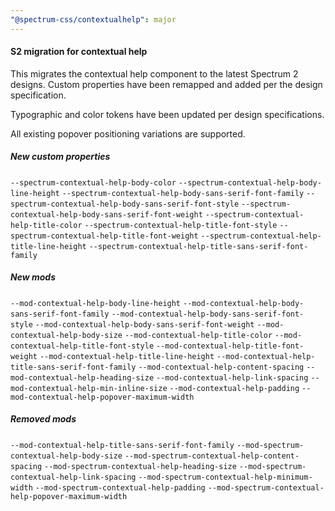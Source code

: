 ```yaml
---
"@spectrum-css/contextualhelp": major
---
```


#### S2 migration for contextual help

This migrates the contextual help component to the latest Spectrum 2 designs. Custom properties have been remapped and added per the design specification.

Typographic and color tokens have been updated per design specifications.

All existing popover positioning variations are supported.

##### New custom properties

`--spectrum-contextual-help-body-color`
`--spectrum-contextual-help-body-line-height`
`--spectrum-contextual-help-body-sans-serif-font-family`
`--spectrum-contextual-help-body-sans-serif-font-style`
`--spectrum-contextual-help-body-sans-serif-font-weight`
`--spectrum-contextual-help-title-color`
`--spectrum-contextual-help-title-font-style`
`--spectrum-contextual-help-title-font-weight`
`--spectrum-contextual-help-title-line-height`
`--spectrum-contextual-help-title-sans-serif-font-family`

##### New mods

`--mod-contextual-help-body-line-height`
`--mod-contextual-help-body-sans-serif-font-family`
`--mod-contextual-help-body-sans-serif-font-style`
`--mod-contextual-help-body-sans-serif-font-weight`
`--mod-contextual-help-body-size`
`--mod-contextual-help-title-color`
`--mod-contextual-help-title-font-style`
`--mod-contextual-help-title-font-weight`
`--mod-contextual-help-title-line-height`
`--mod-contextual-help-title-sans-serif-font-family`
`--mod-contextual-help-content-spacing`
`--mod-contextual-help-heading-size`
`--mod-contextual-help-link-spacing`
`--mod-contextual-help-min-inline-size`
`--mod-contextual-help-padding`
`--mod-contextual-help-popover-maximum-width`

##### Removed mods

`--mod-contextual-help-title-sans-serif-font-family`
`--mod-spectrum-contextual-help-body-size`
`--mod-spectrum-contextual-help-content-spacing`
`--mod-spectrum-contextual-help-heading-size`
`--mod-spectrum-contextual-help-link-spacing`
`--mod-spectrum-contextual-help-minimum-width`
`--mod-spectrum-contextual-help-padding`
`--mod-spectrum-contextual-help-popover-maximum-width`
